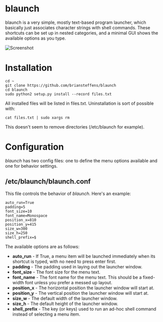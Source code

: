 blaunch
========

blaunch is a very simple, mostly text-based program launcher, which basically
just associates character strings with shell commands. These shortcuts can be
set up in nested categories, and a minimal GUI shows the available options as
you type.

![Screenshot](https://s3.amazonaws.com/briansteffens/blaunch.png)

# Installation

```
cd ~
git clone https://github.com/briansteffens/blaunch
cd blaunch
sudo python2 setup.py install --record files.txt
```

All installed files will be listed in files.txt. Uninstallation is sort of
possible with:

```
cat files.txt | sudo xargs rm
```

This doesn't seem to remove directories (/etc/blaunch for example).

# Configuration

*blaunch* has two config files: one to define the menu options available
and one for behavior settings.

## /etc/blaunch/blaunch.conf

This file controls the behavior of *blaunch*. Here's an example:

```
auto_run=True
padding=5
font_size=10
font_name=Monospace
position_x=810
position_y=415
size_w=300
size_h=250
shell_prefix=$
```

The available options are as follows:

- **auto_run** - If True, a menu item will be launched immediately when its
                 shortcut is typed, with no need to press enter first.
- **padding** - The padding used in laying out the launcher window.
- **font_size** - The font size for the menu text.
- **font_name** - The font name for the menu text. This should be a fixed-width
                  font unless you prefer a messed up layout.
- **position_x** - The horizontal position the launcher window will start at.
- **position_y** - The vertical position the launcher window will start at.
- **size_w** - The default width of the launcher window.
- **size_h** - The default height of the launcher window.
- **shell_prefix** - The key (or keys) used to run an ad-hoc shell command
                     instead of selecting a menu item.
